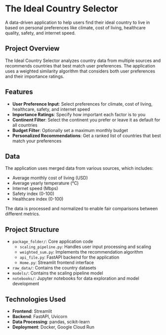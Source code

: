 # The Ideal Country Selector

A data-driven application to help users find their ideal country to live in based on personal preferences like climate, cost of living, healthcare quality, safety, and internet speed.

## Project Overview

The Ideal Country Selector analyzes country data from multiple sources and recommends countries that best match user preferences. The application uses a weighted similarity algorithm that considers both user preferences and their importance ratings.

## Features

- **User Preference Input**: Select preferences for climate, cost of living, healthcare, safety, and internet speed
- **Importance Ratings**: Specify how important each factor is to you
- **Continent Filter**: Select the continent you prefer or leave it as default for all countries 
- **Budget Filter**: Optionally set a maximum monthly budget
- **Personalized Recommendations**: Get a ranked list of countries that best match your preferences

## Data

The application uses merged data from various sources, which includes:
- Average monthly cost of living (USD)
- Average yearly temperature (°C)
- Internet speed (Mbps)
- Safety index (0-100)
- Healthcare index (0-100)

The data is processed and normalized to enable fair comparisons between different metrics.

## Project Structure

- `package_folder/`: Core application code
  - `scaling_pipeline.py`: Handles user input processing and scaling
  - `weighted_sum.py`: Implements the recommendation algorithm
  - `api_file.py`: FastAPI backend for the application
  - `Home.py`: Streamlit frontend interface
- `raw_data/`: Contains the country datasets
- `models/`: Contains the scaling pipeline model
- `notebooks/`: Jupyter notebooks for data exploration and model development

## Technologies Used

- **Frontend**: Streamlit
- **Backend**: FastAPI, Uvicorn
- **Data Processing**: pandas, scikit-learn
- **Deployment**: Docker, Google Cloud Run
